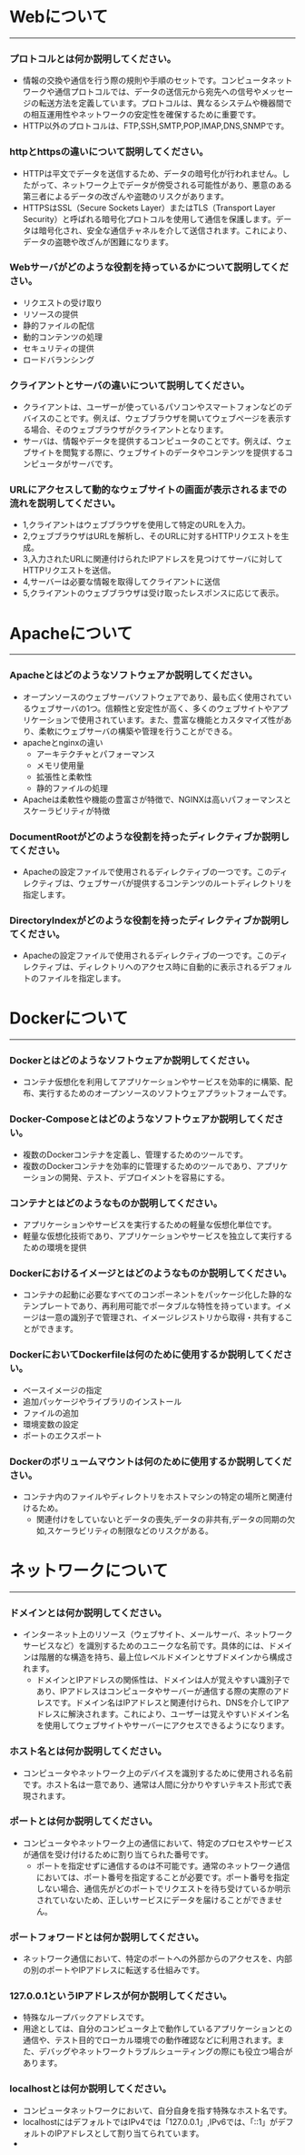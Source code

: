 # Webについて
---
### プロトコルとは何か説明してください。
 - 情報の交換や通信を行う際の規則や手順のセットです。コンピュータネットワークや通信プロトコルでは、データの送信元から宛先への信号やメッセージの転送方法を定義しています。プロトコルは、異なるシステムや機器間での相互運用性やネットワークの安定性を確保するために重要です。
 - HTTP以外のプロトコルは、FTP,SSH,SMTP,POP,IMAP,DNS,SNMPです。


### httpとhttpsの違いについて説明してください。
 - HTTPは平文でデータを送信するため、データの暗号化が行われません。したがって、ネットワーク上でデータが傍受される可能性があり、悪意のある第三者によるデータの改ざんや盗聴のリスクがあります。
 - HTTPSはSSL（Secure Sockets Layer）またはTLS（Transport Layer Security）と呼ばれる暗号化プロトコルを使用して通信を保護します。データは暗号化され、安全な通信チャネルを介して送信されます。これにより、データの盗聴や改ざんが困難になります。



### Webサーバがどのような役割を持っているかについて説明してください。
 - リクエストの受け取り
 - リソースの提供
 - 静的ファイルの配信
 - 動的コンテンツの処理
 - セキュリティの提供
 - ロードバランシング


### クライアントとサーバの違いについて説明してください。
 - クライアントは、ユーザーが使っているパソコンやスマートフォンなどのデバイスのことです。例えば、ウェブブラウザを開いてウェブページを表示する場合、そのウェブブラウザがクライアントとなります。
 - サーバは、情報やデータを提供するコンピュータのことです。例えば、ウェブサイトを閲覧する際に、ウェブサイトのデータやコンテンツを提供するコンピュータがサーバです。


### URLにアクセスして動的なウェブサイトの画面が表示されるまでの流れを説明してください。
 - 1,クライアントはウェブブラウザを使用して特定のURLを入力。
 - 2,ウェブブラウザはURLを解析し、そのURLに対するHTTPリクエストを生成。
 - 3,入力されたURLに関連付けられたIPアドレスを見つけてサーバに対してHTTPリクエストを送信。
 - 4,サーバーは必要な情報を取得してクライアントに送信
 - 5,クライアントのウェブブラウザは受け取ったレスポンスに応じて表示。
# Apacheについて
---
### Apacheとはどのようなソフトウェアか説明してください。
- オープンソースのウェブサーバソフトウェアであり、最も広く使用されているウェブサーバの1つ。信頼性と安定性が高く、多くのウェブサイトやアプリケーションで使用されています。また、豊富な機能とカスタマイズ性があり、柔軟にウェブサーバの構築や管理を行うことができる。
 - apacheとnginxの違い
    - アーキテクチャとパフォーマンス
    - メモリ使用量
    - 拡張性と柔軟性
    - 静的ファイルの処理
  - Apacheは柔軟性や機能の豊富さが特徴で、NGINXは高いパフォーマンスとスケーラビリティが特徴

### DocumentRootがどのような役割を持ったディレクティブか説明してください。
 - Apacheの設定ファイルで使用されるディレクティブの一つです。このディレクティブは、ウェブサーバが提供するコンテンツのルートディレクトリを指定します。


### DirectoryIndexがどのような役割を持ったディレクティブか説明してください。
 - Apacheの設定ファイルで使用されるディレクティブの一つです。このディレクティブは、ディレクトリへのアクセス時に自動的に表示されるデフォルトのファイルを指定します。




# Dockerについて
---
### Dockerとはどのようなソフトウェアか説明してください。
 - コンテナ仮想化を利用してアプリケーションやサービスを効率的に構築、配布、実行するためのオープンソースのソフトウェアプラットフォームです。


### Docker-Composeとはどのようなソフトウェアか説明してください。
 - 複数のDockerコンテナを定義し、管理するためのツールです。
 - 複数のDockerコンテナを効率的に管理するためのツールであり、アプリケーションの開発、テスト、デプロイメントを容易にする。


### コンテナとはどのようなものか説明してください。
 - アプリケーションやサービスを実行するための軽量な仮想化単位です。
 - 軽量な仮想化技術であり、アプリケーションやサービスを独立して実行するための環境を提供


### Dockerにおけるイメージとはどのようなものか説明してください。
 - コンテナの起動に必要なすべてのコンポーネントをパッケージ化した静的なテンプレートであり、再利用可能でポータブルな特性を持っています。イメージは一意の識別子で管理され、イメージレジストリから取得・共有することができます。


### DockerにおいてDockerfileは何のために使用するか説明してください。
 - ベースイメージの指定
 - 追加パッケージやライブラリのインストール
 - ファイルの追加
 - 環境変数の設定
 - ポートのエクスポート


### Dockerのボリュームマウントは何のために使用するか説明してください。
 - コンテナ内のファイルやディレクトリをホストマシンの特定の場所と関連付けるため。
   - 関連付けをしていないとデータの喪失,データの非共有,データの同期の欠如,スケーラビリティの制限などのリスクがある。 


# ネットワークについて
---
### ドメインとは何か説明してください。
 - インターネット上のリソース（ウェブサイト、メールサーバ、ネットワークサービスなど）を識別するためのユニークな名前です。具体的には、ドメインは階層的な構造を持ち、最上位レベルドメインとサブドメインから構成されます。
   - ドメインとIPアドレスの関係性は、ドメインは人が覚えやすい識別子であり、IPアドレスはコンピュータやサーバーが通信する際の実際のアドレスです。ドメイン名はIPアドレスと関連付けられ、DNSを介してIPアドレスに解決されます。これにより、ユーザーは覚えやすいドメイン名を使用してウェブサイトやサーバーにアクセスできるようになります。

### ホスト名とは何か説明してください。
 - コンピュータやネットワーク上のデバイスを識別するために使用される名前です。ホスト名は一意であり、通常は人間に分かりやすいテキスト形式で表現されます。


### ポートとは何か説明してください。
 - コンピュータやネットワーク上の通信において、特定のプロセスやサービスが通信を受け付けるために割り当てられた番号です。
   - ポートを指定せずに通信するのは不可能です。通常のネットワーク通信においては、ポート番号を指定することが必要です。ポート番号を指定しない場合、通信先がどのポートでリクエストを待ち受けているか明示されていないため、正しいサービスにデータを届けることができません。


### ポートフォワードとは何か説明してください。
 - ネットワーク通信において、特定のポートへの外部からのアクセスを、内部の別のポートやIPアドレスに転送する仕組みです。


### 127.0.0.1というIPアドレスが何か説明してください。
 - 特殊なループバックアドレスです。
 - 用途としては、自分のコンピュータ上で動作しているアプリケーションとの通信や、テスト目的でローカル環境での動作確認などに利用されます。また、デバッグやネットワークトラブルシューティングの際にも役立つ場合があります。

### localhostとは何か説明してください。
 - コンピュータネットワークにおいて、自分自身を指す特殊なホスト名です。
 - localhostにはデフォルトではIPv4では「127.0.0.1」,IPv6では、「::1」がデフォルトのIPアドレスとして割り当てられています。
 - 


